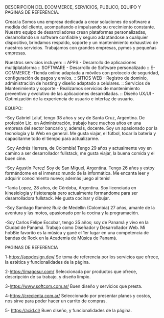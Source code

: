 DESCRIPCION DEL ECOMMERCE, SERVICIOS, PUBLICO, EQUIPO Y PAGINAS DE REFERENCIA.

Crear.la
Somos una empresa dedicada a crear soluciones de software a medida del cliente, acompañando e impulsando su crecimiento constante. Nuestro equipo de desarrolladores
 crean plataformas personalizadas, desarrollando un software confiable y seguro adaptándose a cualquier dispositivo, brindamos respaldo, soporte y un mantenimiento exhaustivo de nuestros servicios.
Trabajamos con grandes empresas, pymes y pequeñas empresas.

Nuestros servicios incluyen:
::	APPS - Desarrollo de aplicaciones multiplataforma
::	SOFTWARE - Desarrollo de Software personalizado
::	E-COMMERCE -Tienda online adaptada a móviles con protocolo de seguridad, configuración de pagos y envíos.
::	SITIOS WEB - Registro de dominio, administración de hosting y diseño adaptado a celulares.
::	Servicios de Mantenimiento y soporte - Realizamos servicios de mantenimiento preventivo y evolutivo de las aplicaciones desarrolladas.
::	Diseño UX/UI - Optimización de la experiencia de usuario e interfaz de usuario.

EQUIPO:

-Soy Gabriel Laluf, tengo 38 años y soy de Santa Cruz, Argentina. De profesión Lic. en Administración, trabajo hace muchos años en una empresa del sector bancario y, además, docente. Soy un apasionado por la tecnología y la Web en general. Me gusta viajar, el fútbol, tocar la batería y capacitarme todo el tiempo para actualizarme.

-Soy Andrés Herrera, de Colombia! Tengo 29 años y actualmente voy en camino a ser desarrollador fullstack, me gusta viajar, la buena comida y el buen cine.

-Soy Agustín Perez! Soy de San Miguel, Argentina. Tengo 26 años y estoy formándome en el inmenso mundo de la informática. Me encanta leer y adquirir conocimiento nuevo; además juego al tenis!

-Tania Lopez, 28 años, de Córdoba, Argentina. Soy licenciada en kinesiologia y fisioterapia pero actualmente formandome para ser desarrolladora fullstack. Me gusta cocinar y dibujar.

-Soy Santiago Ramirez Ruiz de Medellín (Colombia) 27 años, amante de la aventura y las motos, apasionado por la cocina y la programación.

-Soy Carlos Felipe Escobar, tengo 35 años; soy de Panamá y vivo en la Ciudad de Panamá.
Trabajo como Diseñador y Desarrollador Web. Mi hobBie favorito es la música y gané el 1er lugar en una competencia de bandas de Rock en la Academia de Música de Panamá.



PAGINAS DE REFERENCIA

1-https://appdesign.dev/
Se toma de referencia por los servicios que ofrece, la estética y funcionalidades de la página.

2-https://imagosur.com/
Seleccionada por productos que ofrece, descripción de su trabajo, y diseño limpio.

3-https://www.softcom.com.ar/
Buen diseño y servicios que presta.

4-https://crecienta.com.ar/
Seleccionado por presentar planes y costos, nos sirve para poder hacer un carrito de compras.

5- https://acid.cl/
Buen diseño, y funcionalidades de la página.





